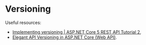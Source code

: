 # Versioning

Useful resources:

- [Implementing versioning | ASP.NET Core 5 REST API Tutorial 2](https://youtu.be/WFEE5yVJwGU),
- [Elegant API Versioning in ASP.NET Core (Web API)](https://youtu.be/iVHtKG0eU_s).
